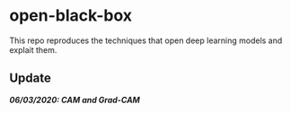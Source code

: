 # open-black-box
This repo reproduces the techniques that open deep learning models and explait them.

## Update
***06/03/2020: CAM and Grad-CAM***
